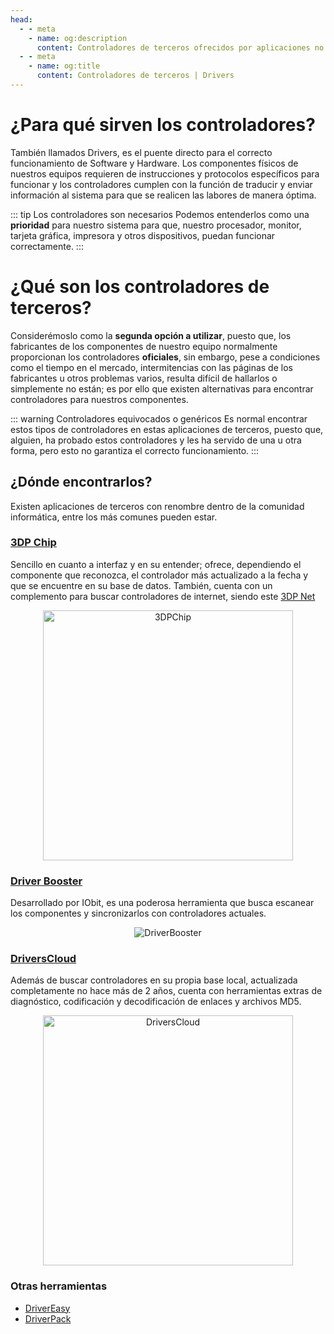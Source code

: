 ```yaml
---
head:
  - - meta
    - name: og:description
      content: Controladores de terceros ofrecidos por aplicaciones no oficiales.
  - - meta
    - name: og:title
      content: Controladores de terceros | Drivers
---
```


# ¿Para qué sirven los controladores?

También llamados Drivers, es el puente directo para el correcto funcionamiento de Software y Hardware. Los componentes físicos de nuestros equipos requieren de instrucciones y protocolos específicos para funcionar y los controladores cumplen con la función de traducir y enviar información al sistema para que se realicen las labores de manera óptima.

::: tip Los controladores son necesarios
Podemos entenderlos como una **prioridad** para nuestro sistema para que, nuestro procesador, monitor, tarjeta gráfica, impresora y otros dispositivos, puedan funcionar correctamente.
:::

# ¿Qué son los controladores de terceros?

Considerémoslo como la **segunda opción a utilizar**, puesto que, los fabricantes de los componentes de nuestro equipo normalmente proporcionan los controladores __oficiales__, sin embargo, pese a condiciones como el tiempo en el mercado, intermitencias con las páginas de los fabricantes u otros problemas varios, resulta difícil de hallarlos o simplemente no están; es por ello que existen alternativas para encontrar controladores para nuestros componentes.

::: warning Controladores equivocados o genéricos
Es normal encontrar estos tipos de controladores en estas aplicaciones de terceros, puesto que, alguien, ha probado estos controladores y les ha servido de una u otra forma, pero esto no garantiza el correcto funcionamiento.
:::

## ¿Dónde encontrarlos?

Existen aplicaciones de terceros con renombre dentro de la comunidad informática, entre los más comunes pueden estar.

### [3DP Chip](https://www.3dpchip.com)
Sencillo en cuanto a interfaz y en su entender; ofrece, dependiendo el componente que reconozca, el controlador más actualizado a la fecha y que se encuentre en su base de datos. También, cuenta con un complemento para buscar controladores de internet, siendo este [3DP Net](https://www.3dpchip.com/3dpchip/3dp/net_down_es_es.php)

<div align=center>
<img src="https://phanmemvip.com/wp-content/uploads/2021/03/3DP-Chip.png" alt="3DPChip" width="400" />
</div>

### [Driver Booster](https://www.iobit.com/es/driver-booster.php)
Desarrollado por IObit, es una poderosa herramienta que busca escanear los componentes y sincronizarlos con controladores actuales.

<div align=center>
<img src="https://img.utdstc.com/icon/9c7/aa2/9c7aa256fc34419d8410367cc8d31c4c445daff174a71c0bf97dcb88316217ae:200" alt="DriverBooster" />
</div>

### [DriversCloud](https://www.driverscloud.com/)
Además de buscar controladores en su propia base local, actualizada completamente no hace más de 2 años, cuenta con herramientas extras de diagnóstico, codificación y decodificación de enlaces y archivos MD5.

<div align=center>
<img src="https://www.easytutoriel.com/wp-content/uploads/2021/12/driverscloud-windows-pilotes-drivers-telecharger-rapide.jpg" alt="DriversCloud" width="400"/>
</div>

### Otras herramientas

  - [DriverEasy](https://www.drivereasy.com/)
  - [DriverPack](https://driverpack.io/es)
